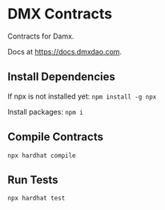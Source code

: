 # DMX Contracts
Contracts for Damx.

Docs at https://docs.dmxdao.com.

## Install Dependencies
If npx is not installed yet:
`npm install -g npx`

Install packages:
`npm i`

## Compile Contracts
`npx hardhat compile`

## Run Tests
`npx hardhat test`
